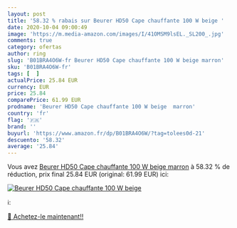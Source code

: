 ```yaml
---
layout: post
title: '58.32 % rabais sur Beurer HD50 Cape chauffante 100 W beige '
date: 2020-10-04 09:00:49
image: 'https://m.media-amazon.com/images/I/41OMSM9lsEL._SL200_.jpg'
comments: true
category: ofertas
author: ring
slug: 'B01BRA4O6W-fr Beurer HD50 Cape chauffante 100 W beige marron'
sku: 'B01BRA4O6W-fr'
tags: [  ]
actualPrice: 25.84 EUR
currency: EUR
price: 25.84
comparePrice: 61.99 EUR
prodname: 'Beurer HD50 Cape chauffante 100 W beige  marron'
country: 'fr'
flag: '🇫🇷'
brand: ''
buyurl: 'https://www.amazon.fr/dp/B01BRA4O6W/?tag=tolees0d-21'
descuento: '58.32'
average: '25.84'
---
```


Vous avez [Beurer HD50 Cape chauffante 100 W beige  marron](https://www.amazon.fr/dp/B01BRA4O6W/?tag=tolees0d-21)  à  58.32 % de réduction, prix final  25.84 EUR (original: 61.99 EUR) ici:

[![Beurer HD50 Cape chauffante 100 W beige ](https://m.media-amazon.com/images/I/41OMSM9lsEL._SL200_.jpg)](https://www.amazon.fr/dp/B01BRA4O6W/?tag=tolees0d-21)

ℹ️:


[🛒 Achetez-le maintenant!!](https://www.amazon.fr/dp/B01BRA4O6W/?tag=tolees0d-21)
